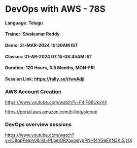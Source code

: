 # DevOps with AWS - 78S

#### Language: Telugu
#### Trainer: Sivakumar Reddy
#### Demo: 31-MAR-2024 10:30AM IST
#### Classes: 01-AR-2024 07:15-08:45AM IST
#### Duration: 120 Hours, 3.5 Months, MON-FRI

#### Session Link: https://tally.so/r/wvAdjl

### AWS Account Creation

https://www.youtube.com/watch?v=F4jF88UkxV4

https://portal.aws.amazon.com/billing/signup

### DevOps overview sessions

https://www.youtube.com/watch?v=iO8qpPeiph0&list=PLbeIORXauosjypPNHf4YGeEKN3KlSjzOj


